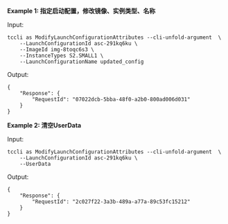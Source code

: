 **Example 1: 指定启动配置，修改镜像、实例类型、名称**



Input: 

```
tccli as ModifyLaunchConfigurationAttributes --cli-unfold-argument  \
    --LaunchConfigurationId asc-291kq6ku \
    --ImageId img-8toqc6s3 \
    --InstanceTypes S2.SMALL1 \
    --LaunchConfigurationName updated_config
```

Output: 
```
{
    "Response": {
        "RequestId": "07022dcb-5bba-48f0-a2b0-800ad006d031"
    }
}
```

**Example 2: 清空UserData**



Input: 

```
tccli as ModifyLaunchConfigurationAttributes --cli-unfold-argument  \
    --LaunchConfigurationId asc-291kq6ku \
    --UserData 
```

Output: 
```
{
    "Response": {
        "RequestId": "2c027f22-3a3b-489a-a77a-89c53fc15212"
    }
}
```

